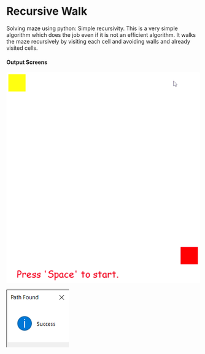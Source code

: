 # Recursive Walk
Solving maze using python: Simple recursivity.
This is a very simple algorithm which does the job even if it is not an efficient algorithm.
It walks the maze recursively by visiting each cell and avoiding walls and already visited cells.
#### Output Screens
![](https://raw.githubusercontent.com/anilkaundal/recursive-walk/master/images/recursive_gif.gif)

![](https://github.com/anilkaundal/recursive-walk/blob/master/images/screenshots%20(2).png)
